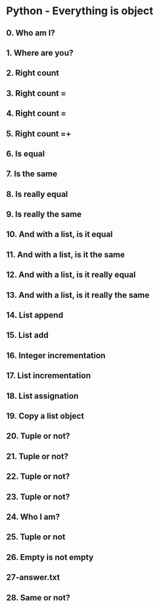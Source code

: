 # Python - Everything is object

## 0. Who am I?
## 1. Where are you?
## 2. Right count
## 3. Right count =
## 4. Right count =
## 5. Right count =+
## 6. Is equal
## 7. Is the same
## 8. Is really equal
## 9. Is really the same
## 10. And with a list, is it equal
## 11. And with a list, is it the same
## 12. And with a list, is it really equal
## 13. And with a list, is it really the same
## 14. List append
## 15. List add
## 16. Integer incrementation
## 17. List incrementation
## 18. List assignation
## 19. Copy a list object
## 20. Tuple or not?
## 21. Tuple or not?
## 22. Tuple or not?
## 23. Tuple or not?
## 24. Who I am?
## 25. Tuple or not
## 26. Empty is not empty
## 27-answer.txt
## 28. Same or not?
